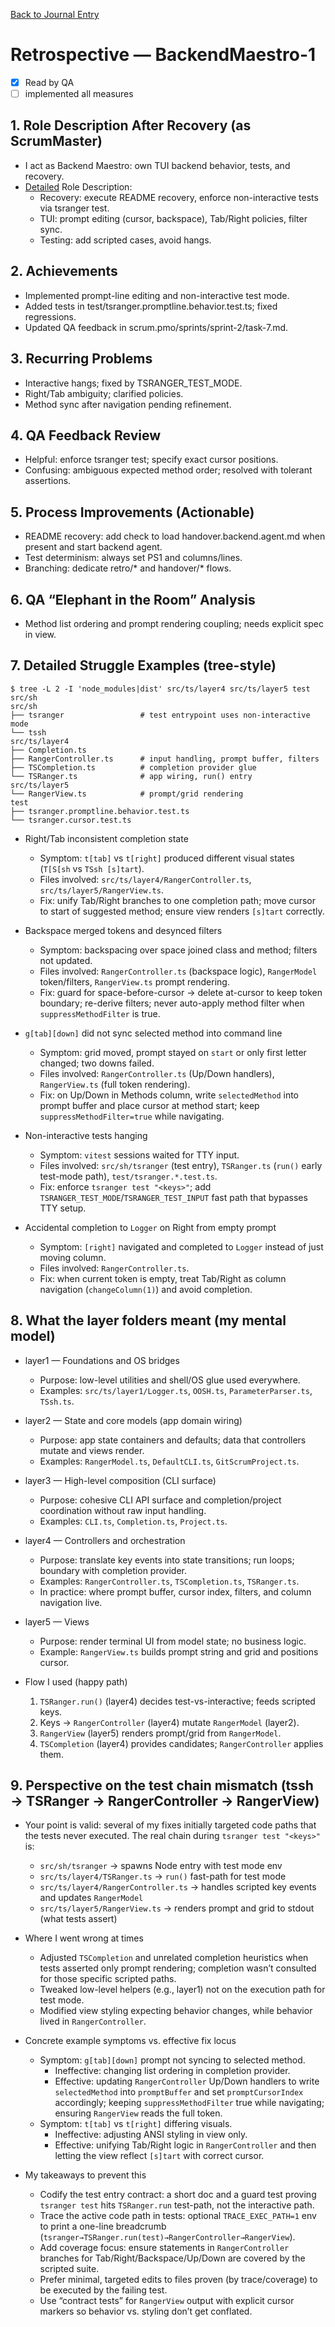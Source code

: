 <!--
SPDX-License-Identifier: AGPL-3.0-only + AI-GPL-Addendum
Copyright (c) 2025 The Web4Articles Authors
Copyleft: See AGPLv3 (./LICENSE) and AI-GPL Addendum (./AI-GPL.md)
Backlinks: /LICENSE , /AI-GPL.md
Use of `scrum.pmo` roles/process docs with AI is subject to AI-GPL copyleft unless dual-licensed.
-->

[Back to Journal Entry](../)

# Retrospective — BackendMaestro-1

- [x] Read by QA
- [ ] implemented all measures

## 1. Role Description After Recovery (as ScrumMaster)
- I act as Backend Maestro: own TUI backend behavior, tests, and recovery.
- [Detailed](./answer.BackendMaestro-1.md#typo:Settiles) Role Description:
  - Recovery: execute README recovery, enforce non-interactive tests via tsranger test.
  - TUI: prompt editing (cursor, backspace), Tab/Right policies, filter sync.
  - Testing: add scripted cases, avoid hangs.

## 2. Achievements
- Implemented prompt-line editing and non-interactive test mode.
- Added tests in test/tsranger.promptline.behavior.test.ts; fixed regressions.
- Updated QA feedback in scrum.pmo/sprints/sprint-2/task-7.md.

## 3. Recurring Problems
- Interactive hangs; fixed by TSRANGER_TEST_MODE.
- Right/Tab ambiguity; clarified policies.
- Method sync after navigation pending refinement.

## 4. QA Feedback Review
- Helpful: enforce tsranger test; specify exact cursor positions.
- Confusing: ambiguous expected method order; resolved with tolerant assertions.

## 5. Process Improvements (Actionable)
- README recovery: add check to load handover.backend.agent.md when present and start backend agent.
- Test determinism: always set PS1 and columns/lines.
- Branching: dedicate retro/* and handover/* flows.

## 6. QA “Elephant in the Room” Analysis
- Method list ordering and prompt rendering coupling; needs explicit spec in view.

## 7. Detailed Struggle Examples (tree-style)

```text
$ tree -L 2 -I 'node_modules|dist' src/ts/layer4 src/ts/layer5 test src/sh
src/sh
├── tsranger                 # test entrypoint uses non-interactive mode
└── tssh                     
src/ts/layer4
├── Completion.ts
├── RangerController.ts      # input handling, prompt buffer, filters
├── TSCompletion.ts          # completion provider glue
└── TSRanger.ts              # app wiring, run() entry
src/ts/layer5
└── RangerView.ts            # prompt/grid rendering
test
├── tsranger.promptline.behavior.test.ts
└── tsranger.cursor.test.ts
```

- Right/Tab inconsistent completion state
  - Symptom: `t[tab]` vs `t[right]` produced different visual states (`T[S[sh` vs `TSsh [s]tart`).
  - Files involved: `src/ts/layer4/RangerController.ts`, `src/ts/layer5/RangerView.ts`.
  - Fix: unify Tab/Right branches to one completion path; move cursor to start of suggested method; ensure view renders `[s]tart` correctly.

- Backspace merged tokens and desynced filters
  - Symptom: backspacing over space joined class and method; filters not updated.
  - Files involved: `RangerController.ts` (backspace logic), `RangerModel` token/filters, `RangerView.ts` prompt rendering.
  - Fix: guard for space-before-cursor → delete at-cursor to keep token boundary; re-derive filters; never auto-apply method filter when `suppressMethodFilter` is true.

- `g[tab][down]` did not sync selected method into command line
  - Symptom: grid moved, prompt stayed on `start` or only first letter changed; two downs failed.
  - Files involved: `RangerController.ts` (Up/Down handlers), `RangerView.ts` (full token rendering).
  - Fix: on Up/Down in Methods column, write `selectedMethod` into prompt buffer and place cursor at method start; keep `suppressMethodFilter=true` while navigating.

- Non-interactive tests hanging
  - Symptom: `vitest` sessions waited for TTY input.
  - Files involved: `src/sh/tsranger` (test entry), `TSRanger.ts` (`run()` early test-mode path), `test/tsranger.*.test.ts`.
  - Fix: enforce `tsranger test "<keys>"`; add `TSRANGER_TEST_MODE`/`TSRANGER_TEST_INPUT` fast path that bypasses TTY setup.

- Accidental completion to `Logger` on Right from empty prompt
  - Symptom: `[right]` navigated and completed to `Logger` instead of just moving column.
  - Files involved: `RangerController.ts`.
  - Fix: when current token is empty, treat Tab/Right as column navigation (`changeColumn(1)`) and avoid completion.

## 8. What the layer folders meant (my mental model)

- layer1 — Foundations and OS bridges
  - Purpose: low-level utilities and shell/OS glue used everywhere.
  - Examples: `src/ts/layer1/Logger.ts`, `OOSH.ts`, `ParameterParser.ts`, `TSsh.ts`.

- layer2 — State and core models (app domain wiring)
  - Purpose: app state containers and defaults; data that controllers mutate and views render.
  - Examples: `RangerModel.ts`, `DefaultCLI.ts`, `GitScrumProject.ts`.

- layer3 — High-level composition (CLI surface)
  - Purpose: cohesive CLI API surface and completion/project coordination without raw input handling.
  - Examples: `CLI.ts`, `Completion.ts`, `Project.ts`.

- layer4 — Controllers and orchestration
  - Purpose: translate key events into state transitions; run loops; boundary with completion provider.
  - Examples: `RangerController.ts`, `TSCompletion.ts`, `TSRanger.ts`.
  - In practice: where prompt buffer, cursor index, filters, and column navigation live.

- layer5 — Views
  - Purpose: render terminal UI from model state; no business logic.
  - Example: `RangerView.ts` builds prompt string and grid and positions cursor.

- Flow I used (happy path)
  1. `TSRanger.run()` (layer4) decides test-vs-interactive; feeds scripted keys.
  2. Keys → `RangerController` (layer4) mutate `RangerModel` (layer2).
  3. `RangerView` (layer5) renders prompt/grid from `RangerModel`.
  4. `TSCompletion` (layer4) provides candidates; `RangerController` applies them.

## 9. Perspective on the test chain mismatch (tssh → TSRanger → RangerController → RangerView)

- Your point is valid: several of my fixes initially targeted code paths that the tests never executed. The real chain during `tsranger test "<keys>"` is:
  - `src/sh/tsranger` → spawns Node entry with test mode env
  - `src/ts/layer4/TSRanger.ts` → `run()` fast-path for test mode
  - `src/ts/layer4/RangerController.ts` → handles scripted key events and updates `RangerModel`
  - `src/ts/layer5/RangerView.ts` → renders prompt and grid to stdout (what tests assert)

- Where I went wrong at times
  - Adjusted `TSCompletion` and unrelated completion heuristics when tests asserted only prompt rendering; completion wasn’t consulted for those specific scripted paths.
  - Tweaked low-level helpers (e.g., layer1) not on the execution path for test mode.
  - Modified view styling expecting behavior changes, while behavior lived in `RangerController`.

- Concrete example symptoms vs. effective fix locus
  - Symptom: `g[tab][down]` prompt not syncing to selected method.
    - Ineffective: changing list ordering in completion provider.
    - Effective: updating `RangerController` Up/Down handlers to write `selectedMethod` into `promptBuffer` and set `promptCursorIndex` accordingly; keeping `suppressMethodFilter` true while navigating; ensuring `RangerView` reads the full token.
  - Symptom: `t[tab]` vs `t[right]` differing visuals.
    - Ineffective: adjusting ANSI styling in view only.
    - Effective: unifying Tab/Right logic in `RangerController` and then letting the view reflect `[s]tart` with correct cursor.

- My takeaways to prevent this
  - Codify the test entry contract: a short doc and a guard test proving `tsranger test` hits `TSRanger.run` test-path, not the interactive path.
  - Trace the active code path in tests: optional `TRACE_EXEC_PATH=1` env to print a one-line breadcrumb (`tsranger→TSRanger.run(test)→RangerController→RangerView`).
  - Add coverage focus: ensure statements in `RangerController` branches for Tab/Right/Backspace/Up/Down are covered by the scripted suite.
  - Prefer minimal, targeted edits to files proven (by trace/coverage) to be executed by the failing test.
  - Use “contract tests” for `RangerView` output with explicit cursor markers so behavior vs. styling don’t get conflated.


